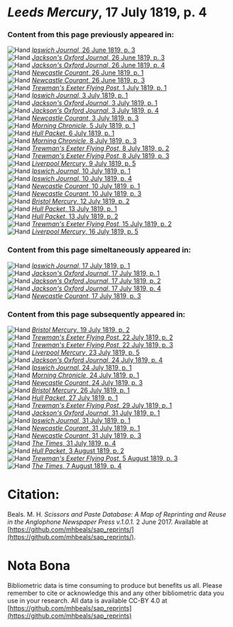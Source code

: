 # *Leeds Mercury*, 17 July 1819, p. 4  
  
### Content from this page previously appeared in:  
![Hand](http://scissorsandpaste.net/wp-content/uploads/2017/06/smallhandpointer.png) [*Ipswich Journal*, 26 June 1819, p. 3](https://mhbeals.github.io/sap_html/Ipswich-Journal/Ipswich-Journal-26-June-1819-p-3)  
![Hand](http://scissorsandpaste.net/wp-content/uploads/2017/06/smallhandpointer.png) [*Jackson's Oxford Journal*, 26 June 1819, p. 3](https://mhbeals.github.io/sap_html/Jackson's-Oxford-Journal/Jackson's-Oxford-Journal-26-June-1819-p-3)  
![Hand](http://scissorsandpaste.net/wp-content/uploads/2017/06/smallhandpointer.png) [*Jackson's Oxford Journal*, 26 June 1819, p. 4](https://mhbeals.github.io/sap_html/Jackson's-Oxford-Journal/Jackson's-Oxford-Journal-26-June-1819-p-4)  
![Hand](http://scissorsandpaste.net/wp-content/uploads/2017/06/smallhandpointer.png) [*Newcastle Courant*, 26 June 1819, p. 1](https://mhbeals.github.io/sap_html/Newcastle-Courant/Newcastle-Courant-26-June-1819-p-1)  
![Hand](http://scissorsandpaste.net/wp-content/uploads/2017/06/smallhandpointer.png) [*Newcastle Courant*, 26 June 1819, p. 3](https://mhbeals.github.io/sap_html/Newcastle-Courant/Newcastle-Courant-26-June-1819-p-3)  
![Hand](http://scissorsandpaste.net/wp-content/uploads/2017/06/smallhandpointer.png) [*Trewman's Exeter Flying Post*, 1 July 1819, p. 1](https://mhbeals.github.io/sap_html/Trewman's-Exeter-Flying-Post/Trewman's-Exeter-Flying-Post-1-July-1819-p-1)  
![Hand](http://scissorsandpaste.net/wp-content/uploads/2017/06/smallhandpointer.png) [*Ipswich Journal*, 3 July 1819, p. 1](https://mhbeals.github.io/sap_html/Ipswich-Journal/Ipswich-Journal-3-July-1819-p-1)  
![Hand](http://scissorsandpaste.net/wp-content/uploads/2017/06/smallhandpointer.png) [*Jackson's Oxford Journal*, 3 July 1819, p. 1](https://mhbeals.github.io/sap_html/Jackson's-Oxford-Journal/Jackson's-Oxford-Journal-3-July-1819-p-1)  
![Hand](http://scissorsandpaste.net/wp-content/uploads/2017/06/smallhandpointer.png) [*Jackson's Oxford Journal*, 3 July 1819, p. 4](https://mhbeals.github.io/sap_html/Jackson's-Oxford-Journal/Jackson's-Oxford-Journal-3-July-1819-p-4)  
![Hand](http://scissorsandpaste.net/wp-content/uploads/2017/06/smallhandpointer.png) [*Newcastle Courant*, 3 July 1819, p. 3](https://mhbeals.github.io/sap_html/Newcastle-Courant/Newcastle-Courant-3-July-1819-p-3)  
![Hand](http://scissorsandpaste.net/wp-content/uploads/2017/06/smallhandpointer.png) [*Morning Chronicle*, 5 July 1819, p. 1](https://mhbeals.github.io/sap_html/Morning-Chronicle/Morning-Chronicle-5-July-1819-p-1)  
![Hand](http://scissorsandpaste.net/wp-content/uploads/2017/06/smallhandpointer.png) [*Hull Packet*, 6 July 1819, p. 1](https://mhbeals.github.io/sap_html/Hull-Packet/Hull-Packet-6-July-1819-p-1)  
![Hand](http://scissorsandpaste.net/wp-content/uploads/2017/06/smallhandpointer.png) [*Morning Chronicle*, 8 July 1819, p. 3](https://mhbeals.github.io/sap_html/Morning-Chronicle/Morning-Chronicle-8-July-1819-p-3)  
![Hand](http://scissorsandpaste.net/wp-content/uploads/2017/06/smallhandpointer.png) [*Trewman's Exeter Flying Post*, 8 July 1819, p. 2](https://mhbeals.github.io/sap_html/Trewman's-Exeter-Flying-Post/Trewman's-Exeter-Flying-Post-8-July-1819-p-2)  
![Hand](http://scissorsandpaste.net/wp-content/uploads/2017/06/smallhandpointer.png) [*Trewman's Exeter Flying Post*, 8 July 1819, p. 3](https://mhbeals.github.io/sap_html/Trewman's-Exeter-Flying-Post/Trewman's-Exeter-Flying-Post-8-July-1819-p-3)  
![Hand](http://scissorsandpaste.net/wp-content/uploads/2017/06/smallhandpointer.png) [*Liverpool Mercury*, 9 July 1819, p. 5](https://mhbeals.github.io/sap_html/Liverpool-Mercury/Liverpool-Mercury-9-July-1819-p-5)  
![Hand](http://scissorsandpaste.net/wp-content/uploads/2017/06/smallhandpointer.png) [*Ipswich Journal*, 10 July 1819, p. 1](https://mhbeals.github.io/sap_html/Ipswich-Journal/Ipswich-Journal-10-July-1819-p-1)  
![Hand](http://scissorsandpaste.net/wp-content/uploads/2017/06/smallhandpointer.png) [*Ipswich Journal*, 10 July 1819, p. 4](https://mhbeals.github.io/sap_html/Ipswich-Journal/Ipswich-Journal-10-July-1819-p-4)  
![Hand](http://scissorsandpaste.net/wp-content/uploads/2017/06/smallhandpointer.png) [*Newcastle Courant*, 10 July 1819, p. 1](https://mhbeals.github.io/sap_html/Newcastle-Courant/Newcastle-Courant-10-July-1819-p-1)  
![Hand](http://scissorsandpaste.net/wp-content/uploads/2017/06/smallhandpointer.png) [*Newcastle Courant*, 10 July 1819, p. 3](https://mhbeals.github.io/sap_html/Newcastle-Courant/Newcastle-Courant-10-July-1819-p-3)  
![Hand](http://scissorsandpaste.net/wp-content/uploads/2017/06/smallhandpointer.png) [*Bristol Mercury*, 12 July 1819, p. 2](https://mhbeals.github.io/sap_html/Bristol-Mercury/Bristol-Mercury-12-July-1819-p-2)  
![Hand](http://scissorsandpaste.net/wp-content/uploads/2017/06/smallhandpointer.png) [*Hull Packet*, 13 July 1819, p. 1](https://mhbeals.github.io/sap_html/Hull-Packet/Hull-Packet-13-July-1819-p-1)  
![Hand](http://scissorsandpaste.net/wp-content/uploads/2017/06/smallhandpointer.png) [*Hull Packet*, 13 July 1819, p. 2](https://mhbeals.github.io/sap_html/Hull-Packet/Hull-Packet-13-July-1819-p-2)  
![Hand](http://scissorsandpaste.net/wp-content/uploads/2017/06/smallhandpointer.png) [*Trewman's Exeter Flying Post*, 15 July 1819, p. 2](https://mhbeals.github.io/sap_html/Trewman's-Exeter-Flying-Post/Trewman's-Exeter-Flying-Post-15-July-1819-p-2)  
![Hand](http://scissorsandpaste.net/wp-content/uploads/2017/06/smallhandpointer.png) [*Liverpool Mercury*, 16 July 1819, p. 5](https://mhbeals.github.io/sap_html/Liverpool-Mercury/Liverpool-Mercury-16-July-1819-p-5)  
  
### Content from this page simeltaneously appeared in:  
![Hand](http://scissorsandpaste.net/wp-content/uploads/2017/06/smallhandpointer.png) [*Ipswich Journal*, 17 July 1819, p. 1](https://mhbeals.github.io/sap_html/Ipswich-Journal/Ipswich-Journal-17-July-1819-p-1)  
![Hand](http://scissorsandpaste.net/wp-content/uploads/2017/06/smallhandpointer.png) [*Jackson's Oxford Journal*, 17 July 1819, p. 1](https://mhbeals.github.io/sap_html/Jackson's-Oxford-Journal/Jackson's-Oxford-Journal-17-July-1819-p-1)  
![Hand](http://scissorsandpaste.net/wp-content/uploads/2017/06/smallhandpointer.png) [*Jackson's Oxford Journal*, 17 July 1819, p. 2](https://mhbeals.github.io/sap_html/Jackson's-Oxford-Journal/Jackson's-Oxford-Journal-17-July-1819-p-2)  
![Hand](http://scissorsandpaste.net/wp-content/uploads/2017/06/smallhandpointer.png) [*Jackson's Oxford Journal*, 17 July 1819, p. 4](https://mhbeals.github.io/sap_html/Jackson's-Oxford-Journal/Jackson's-Oxford-Journal-17-July-1819-p-4)  
![Hand](http://scissorsandpaste.net/wp-content/uploads/2017/06/smallhandpointer.png) [*Newcastle Courant*, 17 July 1819, p. 3](https://mhbeals.github.io/sap_html/Newcastle-Courant/Newcastle-Courant-17-July-1819-p-3)  
  
### Content from this page subsequently appeared in:  
![Hand](http://scissorsandpaste.net/wp-content/uploads/2017/06/smallhandpointer.png) [*Bristol Mercury*, 19 July 1819, p. 2](https://mhbeals.github.io/sap_html/Bristol-Mercury/Bristol-Mercury-19-July-1819-p-2)  
![Hand](http://scissorsandpaste.net/wp-content/uploads/2017/06/smallhandpointer.png) [*Trewman's Exeter Flying Post*, 22 July 1819, p. 2](https://mhbeals.github.io/sap_html/Trewman's-Exeter-Flying-Post/Trewman's-Exeter-Flying-Post-22-July-1819-p-2)  
![Hand](http://scissorsandpaste.net/wp-content/uploads/2017/06/smallhandpointer.png) [*Trewman's Exeter Flying Post*, 22 July 1819, p. 3](https://mhbeals.github.io/sap_html/Trewman's-Exeter-Flying-Post/Trewman's-Exeter-Flying-Post-22-July-1819-p-3)  
![Hand](http://scissorsandpaste.net/wp-content/uploads/2017/06/smallhandpointer.png) [*Liverpool Mercury*, 23 July 1819, p. 5](https://mhbeals.github.io/sap_html/Liverpool-Mercury/Liverpool-Mercury-23-July-1819-p-5)  
![Hand](http://scissorsandpaste.net/wp-content/uploads/2017/06/smallhandpointer.png) [*Jackson's Oxford Journal*, 24 July 1819, p. 4](https://mhbeals.github.io/sap_html/Jackson's-Oxford-Journal/Jackson's-Oxford-Journal-24-July-1819-p-4)  
![Hand](http://scissorsandpaste.net/wp-content/uploads/2017/06/smallhandpointer.png) [*Ipswich Journal*, 24 July 1819, p. 1](https://mhbeals.github.io/sap_html/Ipswich-Journal/Ipswich-Journal-24-July-1819-p-1)  
![Hand](http://scissorsandpaste.net/wp-content/uploads/2017/06/smallhandpointer.png) [*Morning Chronicle*, 24 July 1819, p. 1](https://mhbeals.github.io/sap_html/Morning-Chronicle/Morning-Chronicle-24-July-1819-p-1)  
![Hand](http://scissorsandpaste.net/wp-content/uploads/2017/06/smallhandpointer.png) [*Newcastle Courant*, 24 July 1819, p. 3](https://mhbeals.github.io/sap_html/Newcastle-Courant/Newcastle-Courant-24-July-1819-p-3)  
![Hand](http://scissorsandpaste.net/wp-content/uploads/2017/06/smallhandpointer.png) [*Bristol Mercury*, 26 July 1819, p. 1](https://mhbeals.github.io/sap_html/Bristol-Mercury/Bristol-Mercury-26-July-1819-p-1)  
![Hand](http://scissorsandpaste.net/wp-content/uploads/2017/06/smallhandpointer.png) [*Hull Packet*, 27 July 1819, p. 1](https://mhbeals.github.io/sap_html/Hull-Packet/Hull-Packet-27-July-1819-p-1)  
![Hand](http://scissorsandpaste.net/wp-content/uploads/2017/06/smallhandpointer.png) [*Trewman's Exeter Flying Post*, 29 July 1819, p. 1](https://mhbeals.github.io/sap_html/Trewman's-Exeter-Flying-Post/Trewman's-Exeter-Flying-Post-29-July-1819-p-1)  
![Hand](http://scissorsandpaste.net/wp-content/uploads/2017/06/smallhandpointer.png) [*Jackson's Oxford Journal*, 31 July 1819, p. 1](https://mhbeals.github.io/sap_html/Jackson's-Oxford-Journal/Jackson's-Oxford-Journal-31-July-1819-p-1)  
![Hand](http://scissorsandpaste.net/wp-content/uploads/2017/06/smallhandpointer.png) [*Ipswich Journal*, 31 July 1819, p. 1](https://mhbeals.github.io/sap_html/Ipswich-Journal/Ipswich-Journal-31-July-1819-p-1)  
![Hand](http://scissorsandpaste.net/wp-content/uploads/2017/06/smallhandpointer.png) [*Newcastle Courant*, 31 July 1819, p. 1](https://mhbeals.github.io/sap_html/Newcastle-Courant/Newcastle-Courant-31-July-1819-p-1)  
![Hand](http://scissorsandpaste.net/wp-content/uploads/2017/06/smallhandpointer.png) [*Newcastle Courant*, 31 July 1819, p. 3](https://mhbeals.github.io/sap_html/Newcastle-Courant/Newcastle-Courant-31-July-1819-p-3)  
![Hand](http://scissorsandpaste.net/wp-content/uploads/2017/06/smallhandpointer.png) [*The Times*, 31 July 1819, p. 4](https://mhbeals.github.io/sap_html/The-Times/The-Times-31-July-1819-p-4)  
![Hand](http://scissorsandpaste.net/wp-content/uploads/2017/06/smallhandpointer.png) [*Hull Packet*, 3 August 1819, p. 2](https://mhbeals.github.io/sap_html/Hull-Packet/Hull-Packet-3-August-1819-p-2)  
![Hand](http://scissorsandpaste.net/wp-content/uploads/2017/06/smallhandpointer.png) [*Trewman's Exeter Flying Post*, 5 August 1819, p. 3](https://mhbeals.github.io/sap_html/Trewman's-Exeter-Flying-Post/Trewman's-Exeter-Flying-Post-5-August-1819-p-3)  
![Hand](http://scissorsandpaste.net/wp-content/uploads/2017/06/smallhandpointer.png) [*The Times*, 7 August 1819, p. 4](https://mhbeals.github.io/sap_html/The-Times/The-Times-7-August-1819-p-4)  


# Citation: 

Beals. M. H. *Scissors and Paste Database: A Map of Reprinting and Reuse in the Anglophone Newspaper Press v.1.0.1.* 2 June 2017. Available at [https://github.com/mhbeals/sap_reprints/](https://github.com/mhbeals/sap_reprints/). 

# Nota Bona

Bibliometric data is time consuming to produce but benefits us all. Please remember to cite or acknowledge this and any other bibliometric data you use in your research. All data is available CC-BY 4.0 at [https://github.com/mhbeals/sap_reprints](https://github.com/mhbeals/sap_reprints)